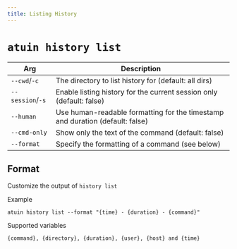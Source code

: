 ```yaml
---
title: Listing History
---
```


# `atuin history list`


| Arg              | Description                                                                   |
| ---------------- | ----------------------------------------------------------------------------- |
| `--cwd`/`-c`     | The directory to list history for (default: all dirs)                         |
| `--session`/`-s` | Enable listing history for the current session only (default: false)          |
| `--human`        | Use human-readable formatting for the timestamp and duration (default: false) |
| `--cmd-only`     | Show only the text of the command (default: false)                            |
| `--format`       | Specify the formatting of a command (see below)                               |

## Format

Customize the output of `history list`

Example

```
atuin history list --format "{time} - {duration} - {command}"
```

Supported variables

```
{command}, {directory}, {duration}, {user}, {host} and {time}
```
